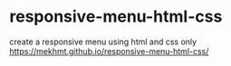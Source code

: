 # responsive-menu-html-css
create a responsive menu using html and css only 
https://mekhmt.github.io/responsive-menu-html-css/
